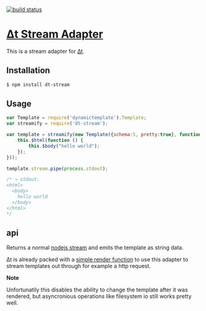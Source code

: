 [![build status](https://secure.travis-ci.org/dodo/node-dt-stream.png)](http://travis-ci.org/dodo/node-dt-stream)
# [Δt Stream Adapter](https://github.com/dodo/node-dt-selector/)

This is a stream adapter for [Δt](http://dodo.github.com/node-dynamictemplate/).


## Installation

```bash
$ npm install dt-stream
```


## Usage

```javascript
var Template = require('dynamictemplate').Template;
var streamify = require('dt-stream');

var template = streamify(new Template({schema:5, pretty:true}, function () {
    this.$html(function () {
        this.$body("hello world");
    });
}));

template.stream.pipe(process.stdout);

/* → stdout:
<html>
  <body>
    hello world
  </body>
</html>
*/
```

## api

Returns a normal [nodejs stream](http://nodejs.org/api/stream.html) and emits the template as string data.

Δt is already packed with a [simple render function](https://github.com/dodo/node-dynamictemplate/blob/master/src/render.coffee) to use this adapter to stream templates out through for example a http request.

__Note__

Unfortunatily this disables the ability to change the template after it was rendered, but asyncronious operations like filesystem io still works pretty well.



